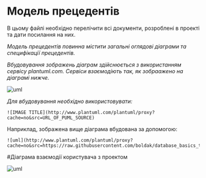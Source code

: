 # Модель прецедентів

В цьому файлі необхідно перелічити всі документи, розроблені в проекті та дати посилання на них.

*Модель прецедентів повинна містити загальні оглядові діаграми та специфікації прецедентів.*

*Вбудовування зображень діаграм здійснюється з використанням сервісу plantuml.com. Сервіси взаємодіють так, як зобраажено на діаграмі нижче.*

![uml](http://www.plantuml.com/plantuml/proxy?cache=no&src=https://raw.githubusercontent.com/boldak/database_basics_template/master/src/uml/example.puml)

*Для вбудовування необхідно використовувати:*
```
![IMAGE TITLE](http://www.plantuml.com/plantuml/proxy?cache=no&src=URL_OF_PUML_SOURCE)
```
Наприклад, зображена вище діаграма вбудована за допомогою:
```
![uml](http://www.plantuml.com/plantuml/proxy?cache=no&src=https://raw.githubusercontent.com/boldak/database_basics_template/master/src/uml/example.puml)
```
#Діаграма взаємодії користувача з проектом

![uml](http://www.plantuml.com/plantuml/proxy?cache=no&src=http://www.plantuml.com/plantuml/png/TL0rTiGm4Ett4eOkd9HXx7C5ips6aPymTFYOPvzMQzI7mHSXOovLr-vyFqS9yjj_JLEcK1BHiXAGO1yBOHZFY6doRm88QODnbnCpb90Z79ufbNznSKfLjdmMFIIrc3MpHK_fBMvu0EDKWXwLlwUj1nUtDnfdTPxA0-AI1jfdiroa77e931sYul4H9O-p5j2H4BAvdHMlqr9Zhjek1pNWbgcB8p9aba1QU7r-6Wwg7zwStuJhrk_yJuCvTzc60za-Sfsth9-SkvSSCzMr_m00)
